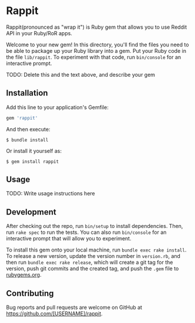 # Rappit

Rappit(pronounced as "wrap it") is Ruby gem that allows you to use Reddit API in your Ruby/RoR apps.

Welcome to your new gem! In this directory, you'll find the files you need to be able to package up your Ruby library into a gem. Put your Ruby code in the file `lib/rappit`. To experiment with that code, run `bin/console` for an interactive prompt.

TODO: Delete this and the text above, and describe your gem

## Installation

Add this line to your application's Gemfile:

```ruby
gem 'rappit'
```

And then execute:

    $ bundle install

Or install it yourself as:

    $ gem install rappit

## Usage

TODO: Write usage instructions here

## Development

After checking out the repo, run `bin/setup` to install dependencies. Then, run `rake spec` to run the tests. You can also run `bin/console` for an interactive prompt that will allow you to experiment.

To install this gem onto your local machine, run `bundle exec rake install`. To release a new version, update the version number in `version.rb`, and then run `bundle exec rake release`, which will create a git tag for the version, push git commits and the created tag, and push the `.gem` file to [rubygems.org](https://rubygems.org).

## Contributing

Bug reports and pull requests are welcome on GitHub at https://github.com/[USERNAME]/rappit.
